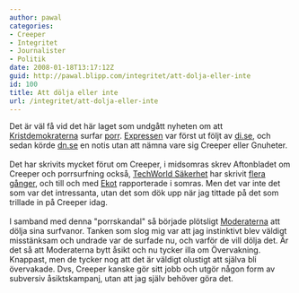 ```yaml
---
author: pawal
categories:
- Creeper
- Integritet
- Journalister
- Politik
date: 2008-01-18T13:17:12Z
guid: http://pawal.blipp.com/integritet/att-dolja-eller-inte
id: 100
title: Att dölja eller inte
url: /integritet/att-dolja-eller-inte
---
```


Det är väl få vid det här laget som undgått nyheten om att <a href="http://gnuheter.com/creeper/name/Organisation%20Kristdemokraterna">Kristdemokraterna</a> surfar <a href="http://gnuheter.com/creeper/site/www.knullis.com">porr</a>. <a href="http://www.expressen.se/nyheter/1.1009257/porrskandal-skakar-kd">Expressen</a> var först ut följt av <a href="http://di.se/Nyheter/?page=/Avdelningar/Artikel.aspx%3Fstat%3D0%26ArticleID%3D2008%255c01%255c18%255c265935%26SectionId%3DEttan%26menusection%3DStartsidan%3BHuvudnyheter">di.se</a>, och sedan körde <a href="http://www.dn.se/DNet/jsp/polopoly.jsp?d=147&amp;a=734273">dn.se</a> en notis utan att nämna vare sig Creeper eller Gnuheter.<br /><br />Det har skrivits mycket förut om Creeper, i midsomras skrev Aftonbladet om Creeper och porrsurfning också, <a href="http://sakerhet.idg.se/2.1070/1.107515">TechWorld Säkerhet</a> har skrivit <a href="http://www.idg.se/2.1085/1.107720">flera gånger</a>, och till och med <a href="http://www.sr.se/ekot/arkiv.asp?DagensDatum=2007-06-27&amp;Artikel=1448186">Ekot</a> rapporterade i somras. Men det var inte det som var det intressanta, utan det som dök upp när jag tittade på det som trillade in på Creeper idag.<br /><br />I samband med denna "porrskandal" så började plötsligt <a href="http://gnuheter.com/creeper/name/Moderata%20Samlingspartiet">Moderaterna</a> att dölja sina surfvanor. Tanken som slog mig var att jag instinktivt blev väldigt misstänksam och undrade var de surfade nu, och varför de vill dölja det. Är det så att Moderaterna bytt åsikt och nu tycker illa om Övervakning. Knappast, men de tycker nog att det är väldigt olustigt att själva bli övervakade. Dvs, Creeper kanske gör sitt jobb och utgör någon form av subversiv åsiktskampanj, utan att jag själv behöver göra det.